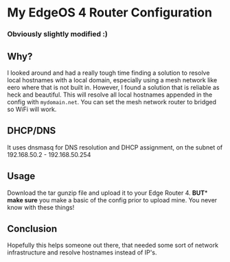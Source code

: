 # My EdgeOS 4 Router Configuration
### Obviously slightly modified :)

## Why?
I looked around and had a really tough time finding a solution to resolve local hostnames with a local domain, especially using a mesh network like eero where that is not built in. However, I found a solution that is reliable as heck and beautiful.
This will resolve all local hostnames appended in the config with `mydomain.net`. You can set the mesh network router to bridged so WiFi will work.

## DHCP/DNS
It uses dnsmasq for DNS resolution and DHCP assignment, on the subnet of 192.168.50.2 - 192.168.50.254

## Usage
Download the tar gunzip file and upload it to your Edge Router 4. **BUT*** __make sure__ you make a basic of the config prior to upload mine. You never know with these things!

## Conclusion
Hopefully this helps someone out there, that needed some sort of network infrastructure and resolve hostnames instead of IP's.
